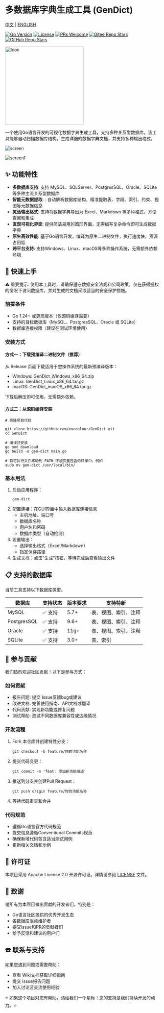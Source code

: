 # 多数据库字典生成工具 (GenDict)

[中文](README.md) | [ENGLISH](README_EN.md)

[![Go Version](https://img.shields.io/badge/Go-1.24%2B-blue.svg)](https://golang.org/)
[![License](https://img.shields.io/badge/License-Apache%202.0-blue.svg)](https://opensource.org/licenses/Apache-2.0)
[![PRs Welcome](https://img.shields.io/badge/PRs-welcome-brightgreen.svg)](https://github.com/ourcolour/GenDict/pulls)
[![Gitee Repo Stars](https://img.shields.io/github/stars/ourcolour/GenDict?style=flat&logo=gitee)](https://gitee.com/ourcolour/GenDict)
[![GitHub Repo Stars](https://img.shields.io/github/stars/ourcolour/GenDict?style=flat&logo=github)](https://github.com/ourcolour/GenDict)

<img src="./Icon.png" alt="Icon" style="width: 256px;" />

一个使用Go语言开发的可视化数据字典生成工具，支持多种关系型数据库。该工具能够自动扫描数据库结构，生成详细的数据字典文档，并支持多种输出格式。

![screen](screen.png)

![screen1](screen1.png)

## ✨ 功能特性

- **多数据库支持**: 支持 MySQL、SQLServer、PostgresSQL、Oracle、SQLite 等多种主流关系型数据库
- **智能元数据提取**: : 自动解析数据库结构，精准提取表、字段、索引、约束、视图等元数据信息
- **灵活输出格式**: 支持将数据字典导出为 Excel、Markdown 等多种格式，方便查阅和集成
- **直观可视化界面**: 提供简洁易用的图形界面，无需编写复杂命令即可生成数据字典
- **原生高效性能**: 基于Go语言开发，编译为原生二进制文件，执行速度快，资源占用低
- **跨平台支持**: 支持Windows、Linux、macOS等多种操作系统，无需额外依赖环境

## 🚀 快速上手

⚠️ 重要提示: 使用本工具时，请确保遵守数据安全法规和公司政策，仅在获得授权的情况下访问数据库，并对生成的文档采取适当的安全保护措施。

### 前提条件

- Go 1.24+ 或更高版本（仅源码编译需要）
- 支持的目标数据库（MySQL、PostgresSQL、Oracle 或 SQLite）
- 数据库连接权限（建议在测试环境使用）

### 安装方式

#### **方式一：下载预编译二进制文件（推荐）**

从 Release 页面下载适用于您操作系统的最新预编译版本：
- Windows: GenDict_Windows_x86_64.zip
- Linux: GenDict_Linux_x86_64.tar.gz
- macOS: GenDict_macOS_x86_64.tar.gz

下载后解压即可使用，无需额外依赖。

#### **方式二：从源码编译安装**

```shell
# 克隆项目代码

git clone https://github.com/ourcolour/GenDict.git
cd GenDict

# 编译并安装
go mod download
go build -o gen-dict main.go

# 将可执行文件移动到 PATH 环境变量包含的目录中，例如
sudo mv gen-dict /usr/local/bin/
```

### 基本用法

1. 启动应用程序：
    ```shell
    gen-dict
    ```
2. 配置连接：在GUI界面中输入数据库连接信息
   - 主机地址、端口号
   - 数据库名称
   - 用户名和密码
   - 数据库类型（自动检测）
3. 设置输出：
   - 选择输出格式（Excel/Markdown）
   - 指定保存路径
4. 生成文档：点击"生成"按钮，等待完成后查看输出文件

## 📋 支持的数据库

当前工具支持以下数据库类型。

| 数据库        | 支持状态 | 版本要求 | 支持特新  |
|--------------|------|------|-------|
| MySQL      | ✅ 支持 | 5.7+ | 表、视图、索引、注释 |
| PostgresSQL | ✅ 支持 | 9.6+ | 表、视图、索引、注释 |
| Oracle     | ✅ 支持 | 11g+ | 表、视图、索引、注释 |
| SQLite     | ✅ 支持 | 3.0+ | 表、索引 |


## 🤝 参与贡献

我们热烈欢迎社区贡献！以下是参与方式：

### 如何贡献
- 报告问题: 提交 Issue反馈bug或建议
- 改进文档: 完善使用指南、API文档或翻译
- 代码贡献: 实现新功能或修复问题
- 测试帮助: 测试不同数据库兼容性或边缘情况

### 开发流程

1. Fork 本仓库并创建特性分支：
    ```shell
    git checkout -b feature/你的功能名称
    ```
2. 提交代码变更：
    ```shell
    git commit -m 'feat: 添加新功能描述'
    ```
3. 推送到分支并创建Pull Request：
    ```shell
    git push origin feature/你的功能名称
    ```
4. 等待代码审查和合并

### 代码规范

- 遵循Go语言官方代码规范
- 提交信息遵循Conventional Commits规范
- 确保新增代码包含适当测试用例
- 更新相关文档和示例

## 📄 许可证

本项目采用 Apache License 2.0 开源许可证。详情请参阅 [LICENSE](LICENSE) 文件。

## 🙏 致谢

谢所有为本项目做出贡献的开发者们，特别是：
- Go语言社区提供的优秀开发生态
- 各数据库驱动维护者
- 提交Issue和PR的贡献者们
- 给予反馈和建议的用户们

## ☎️ 联系与支持

如果您遇到问题或需要帮助：

- 查看 Wiki文档获取详细指南
- 提交 Issue报告问题
- 加入讨论区交流使用经验

⭐ 如果这个项目对您有帮助，请给我们一个星标！您的支持是我们持续开发的动力。⭐